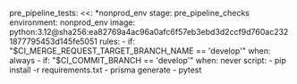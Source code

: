 pre_pipeline_tests:
  <<: *nonprod_env
  stage: pre_pipeline_checks
  environment: nonprod_env
  image: python:3.12@sha256:ea82769a4ac96a0afc6f57eb3ebd3d2ccf9d760ac2321877795453d145fe5051
  rules:
    - if: "$CI_MERGE_REQUEST_TARGET_BRANCH_NAME == 'develop'"
      when: always
    - if: "$CI_COMMIT_BRANCH == 'develop'"
      when: never
  script:
    - pip install -r requirements.txt
    - prisma generate
    - pytest
